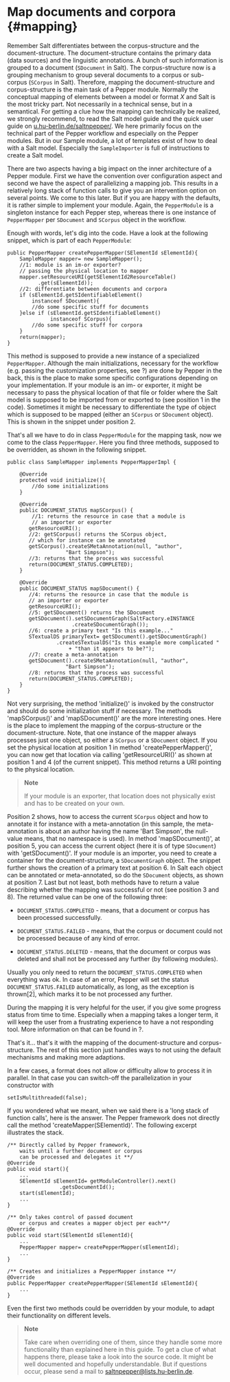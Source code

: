 Map documents and corpora {#mapping}
====================================

Remember Salt differentiates between the corpus-structure and the document-structure. The document-structure contains the primary data (data sources) and the linguistic annotations. A bunch of such information is grouped to a document (`SDocument` in Salt). The corpus-structure now is a grouping mechanism to group several documents to a corpus or sub-corpus (`SCorpus` in Salt). Therefore, mapping the document-structure and corpus-structure is the main task of a Pepper module. Normally the conceptual mapping of elements between a model or format *X* and Salt is the most tricky part. Not necessarily in a technical sense, but in a semantical. For getting a clue how the mapping can technically be realized, we strongly recommend, to read the Salt model guide and the quick user guide on [u.hu-berlin.de/saltnpepper/](u.hu-berlin.de/saltnpepper/). We here primarily focus on the technical part of the Pepper workflow and especially on the Pepper modules. But in our Sample module, a lot of templates exist of how to deal with a Salt model. Especially the `SampleImporter` is full of instructions to create a Salt model.

There are two aspects having a big impact on the inner architecture of a Pepper module. First we have the convention over configuration aspect and second we have the aspect of parallelizing a mapping job. This results in a relatively long stack of function calls to give you an intervention option on several points. We come to this later. But if you are happy with the defaults, it is rather simple to implement your module. Again, the `PepperModule` is a singleton instance for each Pepper step, whereas there is one instance of `PepperMapper` per `SDocument` and `SCorpus` object in the workflow.

Enough with words, let's dig into the code. Have a look at the following snippet, which is part of each `PepperModule`:

    public PepperMapper createPepperMapper(SElementId sElementId){
        SampleMapper mapper= new SampleMapper();
        //1: module is an im-or exporter? 
        // passing the physical location to mapper
        mapper.setResourceURI(getSElementId2ResourceTable()
              .get(sElementId));
        //2: differentiate between documents and corpora
        if (sElementId.getSIdentifiableElement() 
            instanceof SDocument){
            //do some specific stuff for documents
        }else if (sElementId.getSIdentifiableElement() 
                  instanceof SCorpus){
            //do some specific stuff for corpora
        }
        return(mapper);
    }

This method is supposed to provide a new instance of a specialized `PepperMapper`. Although the main initializations, necessary for the workflow (e.g. passing the customization properties, see ?) are done by Pepper in the back, this is the place to make some specific configurations depending on your implementation. If your module is an im- or exporter, it might be necessary to pass the physical location of that file or folder where the Salt model is supposed to be imported from or exported to (see position 1 in the code). Sometimes it might be necessary to differentiate the type of object which is supposed to be mapped (either an `SCorpus` or `SDocument` object). This is shown in the snippet under position 2.

That's all we have to do in class `PepperModule` for the mapping task, now we come to the class `PepperMapper`. Here you find three methods, supposed to be overridden, as shown in the following snippet.

    public class SampleMapper implements PepperMapperImpl {

        @Override
        protected void initialize(){
            //do some initializations
        }
        
        @Override
        public DOCUMENT_STATUS mapSCorpus() {
            //1: returns the resource in case that a module is 
            // an importer or exporter
           getResourceURI();
           //2: getSCorpus() returns the SCorpus object, 
           // which for instance can be annotated
           getSCorpus().createSMetaAnnotation(null, "author",
                       "Bart Simpson");
           //3: returns that the process was successful
           return(DOCUMENT_STATUS.COMPLETED);
        }
        
        @Override
        public DOCUMENT_STATUS mapSDocument() {
           //4: returns the resource in case that the module is 
           // an importer or exporter
           getResourceURI();
           //5: getSDocument() returns the SDocument 
           getSDocument().setSDocumentGraph(SaltFactory.eINSTANCE
                         .createSDocumentGraph());
           //6: create a primary text "Is this example..."
           STextualDS primaryText= getSDocument().getSDocumentGraph()
                    .createSTextualDS("Is this example more complicated "
                        + "than it appears to be?");
           //7: create a meta-annotation
           getSDocument().createSMetaAnnotation(null, "author",
                       "Bart Simpson");
           //8: returns that the process was successful
           return(DOCUMENT_STATUS.COMPLETED);
        }
    }

Not very surprising, the method 'initialize()' is invoked by the constructor and should do some initialization stuff if necessary. The methods 'mapSCorpus()' and 'mapSDocument()' are the more interesting ones. Here is the place to implement the mapping of the corpus-structure or the document-structure. Note, that one instance of the mapper always processes just one object, so either a `SCorpus` or a `SDocument` object. If you set the physical location at position 1 in method 'createPepperMapper()', you can now get that location via calling 'getResourceURI()' as shown at position 1 and 4 (of the current snippet). This method returns a URI pointing to the physical location.

> **Note**
>
> If your module is an exporter, that location does not physically exist and has to be created on your own.

Position 2 shows, how to access the current `SCorpus` object and how to annotate it for instance with a meta-annotation (in this sample, the meta-annotation is about an author having the name 'Bart Simpson', the null-value means, that no namespace is used). In method 'mapSDocument()', at position 5, you can access the current object (here it is of type `SDocument`) with 'getSDocument()'. If your module is an importer, you need to create a container for the document-structure, a `SDocumentGraph` object. The snippet further shows the creation of a primary text at position 6. In Salt each object can be annotated or meta-annotated, so do the `SDocument` objects, as shown at position 7. Last but not least, both methods have to return a value describing whether the mapping was successful or not (see position 3 and 8). The returned value can be one of the following three:

-   `DOCUMENT_STATUS.COMPLETED` - means, that a document or corpus has been processed successfully.

-   `DOCUMENT_STATUS.FAILED` - means, that the corpus or document could not be processed because of any kind of error.

-   `DOCUMENT_STATUS.DELETED` - means, that the document or corpus was deleted and shall not be processed any further (by following modules).

Usually you only need to return the `DOCUMENT_STATUS.COMPLETED` when everything was ok. In case of an error, Pepper will set the status `DOCUMENT_STATUS.FAILED` automatically, as long, as the exception is thrown[2], which marks it to be not processed any further.

During the mapping it is very helpful for the user, if you give some progress status from time to time. Especially when a mapping takes a longer term, it will keep the user from a frustrating experience to have a not responding tool. More information on that can be found in ?.

That's it... that's it with the mapping of the document-structure and corpus-structure. The rest of this section just handles ways to not using the default mechanisms and making more adaptions.

In a few cases, a format does not allow or difficulty allow to process it in parallel. In that case you can switch-off the parallelization in your constructor with

    setIsMultithreaded(false);

If you wondered what we meant, when we said there is a 'long stack of function calls', here is the answer. The Pepper framework does not directly call the method 'createMapper(SElementId)'. The following excerpt illustrates the stack.

    /** Directly called by Pepper framework, 
        waits until a further document or corpus 
        can be processed and delegates it **/
    @Override
    public void start(){
        ...
        SElementId sElementId= getModuleController().next()
                     .getsDocumentId();
        start(sElementId);
        ...
    }

    /** Only takes control of passed document 
        or corpus and creates a mapper object per each**/
    @Override
    public void start(SElementId sElementId){
        ...
        PepperMapper mapper= createPepperMapper(sElementId);
        ...
    }

    /** Creates and initializes a PepperMapper instance **/
    @Override
    public PepperMapper createPepperMapper(SElementId sElementId){
        ...
    }

Even the first two methods could be overridden by your module, to adapt their functionality on different levels.

> **Note**
>
> Take care when overriding one of them, since they handle some more functionality than explained here in this guide. To get a clue of what happens there, please take a look into the source code. It might be well documented and hopefully understandable. But if questions occur, please send a mail to [saltnpepper@lists.hu-berlin.de](saltnpepper@lists.hu-berlin.de).